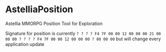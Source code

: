 # AstelliaPosition
Astellia MMORPG Position Tool for Exploration

Signature for position is currently `? ? ? ? F4 7F 00 00 12 00 00 00 21 00 00 00 ? ? ? ? F4 7F 00 00 12 00 00 00 ? 00 00 00` but will change every application update
